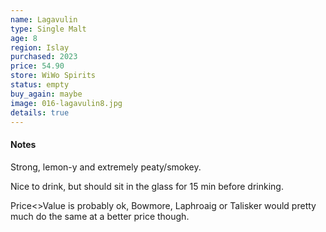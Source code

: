 ```yaml
---
name: Lagavulin
type: Single Malt
age: 8
region: Islay
purchased: 2023
price: 54.90
store: WiWo Spirits
status: empty
buy_again: maybe
image: 016-lagavulin8.jpg
details: true
---
```


#### Notes

Strong, lemon-y and extremely peaty/smokey.

Nice to drink, but should sit in the glass for 15 min before drinking.

Price<>Value is probably ok, Bowmore, Laphroaig or Talisker would pretty much do the same at a better price though.
